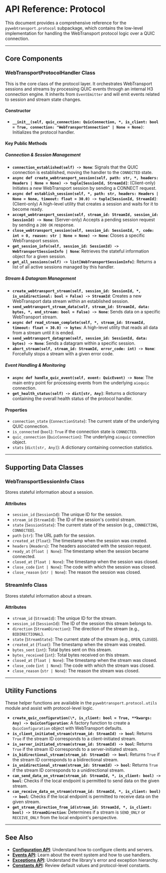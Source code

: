 # API Reference: Protocol

This document provides a comprehensive reference for the `pywebtransport.protocol` subpackage, which contains the low-level implementation for handling the WebTransport protocol logic over a QUIC connection.

---

## Core Components

### WebTransportProtocolHandler Class

This is the core class of the protocol layer. It orchestrates WebTransport sessions and streams by processing QUIC events through an internal H3 connection engine. It inherits from `EventEmitter` and will emit events related to session and stream state changes.

#### Constructor

- **`__init__(self, quic_connection: QuicConnection, *, is_client: bool = True, connection: "WebTransportConnection" | None = None)`**: Initializes the protocol handler.

#### Key Public Methods

##### Connection & Session Management

- **`connection_established(self) -> None`**: Signals that the QUIC connection is established, moving the handler to the `CONNECTED` state.
- **`async def create_webtransport_session(self, path: str, *, headers: Headers | None = None) -> tuple[SessionId, StreamId]`**: (Client-only) Initiates a new WebTransport session by sending a CONNECT request.
- **`async def establish_session(self, *, path: str, headers: Headers | None = None, timeout: float = 30.0) -> tuple[SessionId, StreamId]`**: (Client-only) A high-level utility that creates a session and waits for it to become ready.
- **`accept_webtransport_session(self, stream_id: StreamId, session_id: SessionId) -> None`**: (Server-only) Accepts a pending session request by sending a `200 OK` response.
- **`close_webtransport_session(self, session_id: SessionId, *, code: int = 0, reason: str | None = None) -> None`**: Closes a specific WebTransport session.
- **`get_session_info(self, session_id: SessionId) -> WebTransportSessionInfo | None`**: Retrieves the stateful information object for a given session.
- **`get_all_sessions(self) -> list[WebTransportSessionInfo]`**: Returns a list of all active sessions managed by this handler.

##### Stream & Datagram Management

- **`create_webtransport_stream(self, session_id: SessionId, *, is_unidirectional: bool = False) -> StreamId`**: Creates a new WebTransport data stream within an established session.
- **`send_webtransport_stream_data(self, stream_id: StreamId, data: bytes, *, end_stream: bool = False) -> None`**: Sends data on a specific WebTransport stream.
- **`async def read_stream_complete(self, *, stream_id: StreamId, timeout: float = 30.0) -> bytes`**: A high-level utility that reads all data from a stream until it is ended.
- **`send_webtransport_datagram(self, session_id: SessionId, data: bytes) -> None`**: Sends a datagram within a specific session.
- **`abort_stream(self, stream_id: StreamId, error_code: int) -> None`**: Forcefully stops a stream with a given error code.

##### Event Handling & Monitoring

- **`async def handle_quic_event(self, event: QuicEvent) -> None`**: The main entry point for processing events from the underlying `aioquic` connection.
- **`get_health_status(self) -> dict[str, Any]`**: Returns a dictionary containing the overall health status of the protocol handler.

#### Properties

- `connection_state` (`ConnectionState`): The current state of the underlying QUIC connection.
- `is_connected` (`bool`): `True` if the connection state is `CONNECTED`.
- `quic_connection` (`QuicConnection`): The underlying `aioquic` connection object.
- `stats` (`dict[str, Any]`): A dictionary containing connection statistics.

---

## Supporting Data Classes

### WebTransportSessionInfo Class

Stores stateful information about a session.

#### Attributes

- `session_id` (`SessionId`): The unique ID for the session.
- `stream_id` (`StreamId`): The ID of the session's control stream.
- `state` (`SessionState`): The current state of the session (e.g., `CONNECTING`, `CONNECTED`).
- `path` (`str`): The URL path for the session.
- `created_at` (`float`): The timestamp when the session was created.
- `headers` (`Headers`): The headers associated with the session request.
- `ready_at` (`float | None`): The timestamp when the session became connected.
- `closed_at` (`float | None`): The timestamp when the session was closed.
- `close_code` (`int | None`): The code with which the session was closed.
- `close_reason` (`str | None`): The reason the session was closed.

### StreamInfo Class

Stores stateful information about a stream.

#### Attributes

- `stream_id` (`StreamId`): The unique ID for the stream.
- `session_id` (`SessionId`): The ID of the session this stream belongs to.
- `direction` (`StreamDirection`): The direction of the stream (e.g., `BIDIRECTIONAL`).
- `state` (`StreamState`): The current state of the stream (e.g., `OPEN`, `CLOSED`).
- `created_at` (`float`): The timestamp when the stream was created.
- `bytes_sent` (`int`): Total bytes sent on this stream.
- `bytes_received` (`int`): Total bytes received on this stream.
- `closed_at` (`float | None`): The timestamp when the stream was closed.
- `close_code` (`int | None`): The code with which the stream was closed.
- `close_reason` (`str | None`): The reason the stream was closed.

---

## Utility Functions

These helper functions are available in the `pywebtransport.protocol.utils` module and assist with protocol-level logic.

- **`create_quic_configuration(\*, is_client: bool = True, **kwargs: Any) -> QuicConfiguration`**: A factory function to create a `QuicConfiguration` object with WebTransport defaults.
- **`is_client_initiated_stream(stream_id: StreamId) -> bool`**: Returns `True` if the stream ID corresponds to a client-initiated stream.
- **`is_server_initiated_stream(stream_id: StreamId) -> bool`**: Returns `True` if the stream ID corresponds to a server-initiated stream.
- **`is_bidirectional_stream(stream_id: StreamId) -> bool`**: Returns `True` if the stream ID corresponds to a bidirectional stream.
- **`is_unidirectional_stream(stream_id: StreamId) -> bool`**: Returns `True` if the stream ID corresponds to a unidirectional stream.
- **`can_send_data_on_stream(stream_id: StreamId, *, is_client: bool) -> bool`**: Checks if the local endpoint is permitted to send data on the given stream.
- **`can_receive_data_on_stream(stream_id: StreamId, *, is_client: bool) -> bool`**: Checks if the local endpoint is permitted to receive data on the given stream.
- **`get_stream_direction_from_id(stream_id: StreamId, *, is_client: bool) -> StreamDirection`**: Determines if a stream is `SEND_ONLY` or `RECEIVE_ONLY` from the local endpoint's perspective.

---

## See Also

- **[Configuration API](config.md)**: Understand how to configure clients and servers.
- **[Events API](events.md)**: Learn about the event system and how to use handlers.
- **[Exceptions API](exceptions.md)**: Understand the library's error and exception hierarchy.
- **[Constants API](constants.md)**: Review default values and protocol-level constants.
